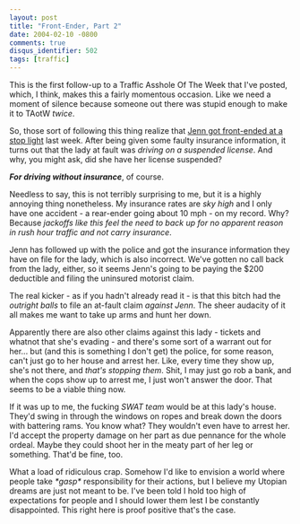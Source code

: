 ```yaml
---
layout: post
title: "Front-Ender, Part 2"
date: 2004-02-10 -0800
comments: true
disqus_identifier: 502
tags: [traffic]
---
```

This is the first follow-up to a Traffic Asshole Of The Week that I've
posted, which, I think, makes this a fairly momentous occasion. Like we
need a moment of silence because someone out there was stupid enough to
make it to TAotW *twice*.

 So, those sort of following this thing realize that [Jenn got
front-ended at a stop
light](/archive/2004/02/05/jenn-gets-front-ended.aspx) last week. After
being given some faulty insurance information, it turns out that the
lady at fault was *driving on a suspended license*. And why, you might
ask, did she have her license suspended?

 ***For driving without insurance***, of course.

 Needless to say, this is not terribly surprising to me, but it is a
highly annoying thing nonetheless. My insurance rates are *sky high* and
I only have one accident - a rear-ender going about 10 mph - on my
record. Why? Because *jackoffs like this feel the need to back up for no
apparent reason in rush hour traffic and not carry insurance*.

 Jenn has followed up with the police and got the insurance information
they have on file for the lady, which is also incorrect. We've gotten no
call back from the lady, either, so it seems Jenn's going to be paying
the $200 deductible and filing the uninsured motorist claim.

 The real kicker - as if you hadn't already read it - is that this bitch
had the *outright balls* to file an at-fault claim *against Jenn*. The
sheer audacity of it all makes me want to take up arms and hunt her
down.

 Apparently there are also other claims against this lady - tickets and
whatnot that she's evading - and there's some sort of a warrant out for
her... but (and this is something I don't get) the police, for some
reason, can't just go to her house and arrest her. Like, every time they
show up, she's not there, and *that's stopping them*. Shit, I may just
go rob a bank, and when the cops show up to arrest me, I just won't
answer the door. That seems to be a viable thing now.

 If it was up to me, the fucking *SWAT team* would be at this lady's
house. They'd swing in through the windows on ropes and break down the
doors with battering rams. You know what? They wouldn't even have to
arrest her. I'd accept the property damage on her part as due pennance
for the whole ordeal. Maybe they could shoot her in the meaty part of
her leg or something. That'd be fine, too.

 What a load of ridiculous crap. Somehow I'd like to envision a world
where people take *\*gasp\** responsibility for their actions, but I
believe my Utopian dreams are just not meant to be. I've been told I
hold too high of expectations for people and I should lower them lest I
be constantly disappointed. This right here is proof positive that's the
case.
